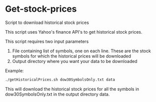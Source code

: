 Get-stock-prices
================

Script to download historical stock prices

This script uses Yahoo's finance API's to get historical stock prices. 

This script requires two input parameters

  1. File containing list of symbols, one on each line. These are the stock symbols for which the
     historical prices will be downloaded
  2. Output directory where you want your data to be downloaded
  

Example:

```bash
./getHistoricalPrices.sh dow30SymbolsOnly.txt data
```

This will download the historical stock prices for all the symbols in dow30SymbolsOnly.txt in the output directory data.

